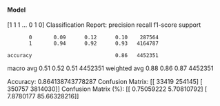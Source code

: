 #### Model
[1 1 1 ... 0 1 0]
Classification Report:
              precision    recall  f1-score   support

           0       0.09      0.12      0.10    287564
           1       0.94      0.92      0.93   4164787

    accuracy                           0.86   4452351
   macro avg       0.51      0.52      0.51   4452351
weighted avg       0.88      0.86      0.87   4452351

Accuracy: 0.864138743778287
Confusion Matrix:
[[  33419  254145]
 [ 350757 3814030]]
Confusion Matrix (%):
[[ 0.75059222  5.70810792]
 [ 7.8780177  85.66328216]]
